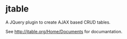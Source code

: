 jtable
======

A JQuery plugin to create AJAX based CRUD tables.

See http://jtable.org/Home/Documents for documantation.